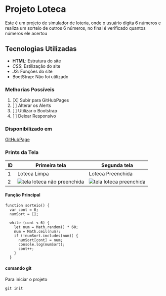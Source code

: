 # Projeto Loteca
Este é um projeto de simulador de loteria, onde o usuário digita 6 números e realiza um sorteio de outros 6 números, no final é verificado quantos números ele acertou

## Tecnologias Utilizadas
- **HTML**: Estrutura do site
- _CSS_: Estilização do site
- _*JS*_: Funções do site
- ~~BootStrap~~: Não foi utilizado

### Melhorias Possíveis
1. [X] Subir para GitHubPages
2. [ ] Alterar os Alerts
3. [ ] Utilizar o Bootstrap
4. [ ] Deixar Responsivo  

### Disponibilizado em 
[GitHubPage](https://luanoto.github.io/loteca-luan/)

### Prints da Tela

| ID | Primeira tela | Segunda tela      |
|----|---------------|-------------------|
| 1  | Loteca Limpa  | Loteca Preenchida |
| 2  | ![tela loteca não preenchida](https://user-images.githubusercontent.com/79379492/161781594-31950f59-93f2-440d-9f1b-c9a10cd6a888.png)  | ![tela loteca preenchida](https://user-images.githubusercontent.com/79379492/161782397-3b658546-c376-4f1a-8573-57c69a06330e.png) |

#### Função Principal 
```js:
function sorteio() {
  var cont = 0;
  numSort = [];

  while (cont < 6) {
    let num = Math.random() * 60;
    num = Math.ceil(num);
    if (!numSort.includes(num)) {
      numSort[cont] = num;
      console.log(numSort);
      cont++;
    }
  }
```

#### comando git
Para iniciar o projeto
```bash:
git init
```

